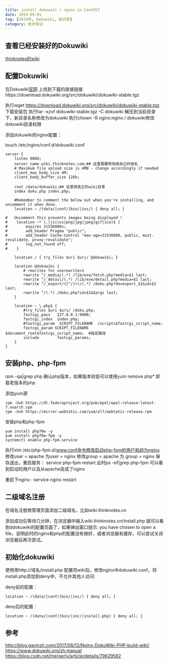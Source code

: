 ```yaml
---
title: install dokuwiki + nginx in CentOS7 
date: 2019-09-01
tag: [2019年, dokuwiki, 知识库]
category: 技术笔记
---
```



## 查看已经安装好的Dokuwiki



[thinknotes的wiki](http://wiki.thinknotes.cn)



## 配置Dokuwiki

在Dokuwiki[官网](https://download.dokuwiki.org/ ) 上找到下载的直接链接https://download.dokuwiki.org/src/dokuwiki/dokuwiki-stable.tgz

执行wget https://download.dokuwiki.org/src/dokuwiki/dokuwiki-stable.tgz 下载安装包
执行tar -xzvf dokuwiki-stable.tgz -C dokuwiki 解压到当前目录下，新目录名称修改为dokuwiki
执行chown -R   nginx:nginx   / dokuwiki修改dokuwiki目录权限

添加dokuwiki的nginx配置：

touch /etc/nginx/conf.d/dokuwiki.conf

```shell
server {
    listen 8080;
    server_name wiki.thinknotes.com;## 这里需要修改成自己的域名
    # Maximum file upload size is 4MB - change accordingly if needed
    client_max_body_size 4M;
    client_body_buffer_size 128k;

    root /data/dokuwiki;## 这里填真正的wiki目录
    index doku.php index.php;

    #Remember to comment the below out when you're installing, and uncomment it when done.
    location ~ /(data/|conf/|bin/|inc/) { deny all; }

#   Uncomment this prevents images being displayed !
#    location ~* \.(js|css|png|jpg|jpeg|gif|ico)$ {
#        expires 31536000s;
#        add_header Pragma "public";
#        add_header Cache-Control "max-age=31536000, public, must-revalidate, proxy-revalidate";
#        log_not_found off;
#    }

    location / { try_files $uri $uri/ @dokuwiki; }

    location @dokuwiki {
        # rewrites for userewrite=1
        rewrite ^/_media/(.*) /lib/exe/fetch.php?media=$1 last;
        rewrite ^/_detail/(.*) /lib/exe/detail.php?media=$1 last;
        rewrite ^/_export/([^/]+)/(.*) /doku.php?do=export_$1&id=$2 last;
        rewrite ^/(.*) /doku.php?id=$1&$args last;
    }

    location ~ \.php$ {
        #try_files $uri $uri/ /doku.php;
        fastcgi_pass   127.0.0.1:9000;
        fastcgi_index  index.php;
        #fastcgi_param  SCRIPT_FILENAME  /scripts$fastcgi_script_name;
        fastcgi_param SCRIPT_FILENAME $document_root$fastcgi_script_name;  #指定路径
        include        fastcgi_params;
    }
}

```





## 安装php、php-fpm

rpm -qa|grep php 确认php版本，如果版本较低可以使用yum   remove   php*   卸载老版本的php


添加yum源

```shell
rpm -Uvh https://dl.fedoraproject.org/pub/epel/epel-release-latest-7.noarch.rpm
rpm -Uvh https://mirror.webtatic.com/yum/el7/webtatic-release.rpm
```

安装php和php-fpm

```shell
yum install php70w -y
yum install php70w-fpm -y
systemctl enable php-fpm.service
```

执行vim  /etc/php-fpm.d/www.conf命令修改启动php-fpm的用户和组为nginx
修改user = apache 为user = nginx
修改group = apache 为 group = nginx
保存退出，重启服务：   service     php-fpm restart
此时ps -ef|grep php-fpm 可以看到启动的用户以及从apache变成了nginx

重启下nginx : service    nginx   restart



## 二级域名注册

在域名注册商管理页面添加二级域名，比如wiki.thinknotes.cn

添加成功后等待几分钟，在浏览器中输入wiki.thinknotes.cn/install.php  就可以看到ddokuwiki的配置页面了，如果弹出窗口提示: you have chosen to open a file，说明此时的nginx和php的配置没有做好，或者浏览器有缓存，可以尝试关闭浏览器后再次尝试。



## 初始化dokuwiki

使用用http://域名/install.php 配置完wiki后，修改nginx中dokuwiki.conf，将install.php添加到deny中，不允许其他人访问:



deny前的配置：

```shell
location ~ /(data/|conf/|bin/|inc/) { deny all; }
```

deny后的配置：



```shell
location ~ /(data/|conf/|bin/|inc/|install.php) { deny all; }
```

## 参考

http://blog.gavinzh.com/2017/08/12/Nginx-DokuWiki-PHP-build-wiki/
https://www.dokuwiki.org/zh:manual
https://blog.csdn.net/mergerly/article/details/79629562


